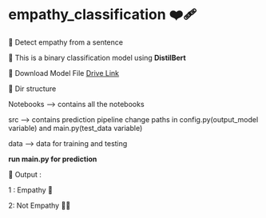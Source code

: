 # empathy_classification :mending_heart:
:speech_balloon: Detect empathy from a sentence

:hugs: This is a binary classification model using **DistilBert**

:superhero: Download Model File [Drive Link](https://drive.google.com/file/d/1jNgEvDy5bHOIYX7C3CKVYwSo0y1DRDXj/view?usp=sharing)

:thought_balloon: Dir structure  

Notebooks --> contains all the notebooks

src --> contains prediction pipeline
change paths in config.py(output_model variable) and main.py(test_data variable)

data --> data for training and testing

**run main.py for prediction**

:baby: Output :

1 : Empathy :bow:

2: Not Empathy :ng_man:
